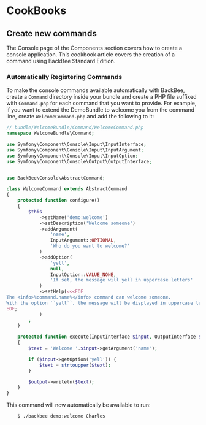# CookBooks

## Create new commands

The Console page of the Components section covers how to create a console application.
This cookbook article covers the creation of a command using BackBee Standard Edition.

### Automatically Registering Commands

To make the console commands available automatically with BackBee, create a
``Command`` directory inside your bundle and create a PHP file suffixed with
``Command.php`` for each command that you want to provide. For example, if you
want to extend the DemoBundle to welcome you from the command line, create
``WelcomeCommand.php`` and add the following to it:

```php
// bundle/WelcomeBundle/Command/WelcomeCommand.php
namespace WelcomeBundle\Command;

use Symfony\Component\Console\Input\InputInterface;
use Symfony\Component\Console\Input\InputArgument;
use Symfony\Component\Console\Input\InputOption;
use Symfony\Component\Console\Output\OutputInterface;


use BackBee\Console\AbstractCommand;

class WelcomeCommand extends AbstractCommand
{
    protected function configure()
    {
        $this
            ->setName('demo:welcome')
            ->setDescription('Welcome someone')
            ->addArgument(
                'name',
                InputArgument::OPTIONAL,
                'Who do you want to welcome?'
            )
            ->addOption(
                'yell',
                null,
                InputOption::VALUE_NONE,
                'If set, the message will yell in uppercase letters'
            )
            ->setHelp(<<<EOF
The <info>%command.name%</info> command can welcome someone.
With the option ``yell``, the message will be displayed in uppercase letters.
EOF;
            )
        ;
    }

    protected function execute(InputInterface $input, OutputInterface $output)
    { 
        $text = 'Welcome '.$input->getArgument('name');

        if ($input->getOption('yell')) {
            $text = strtoupper($text);
        }

        $output->writeln($text);
    }
}
```

This command will now automatically be available to run:

```bash
    $ ./backbee demo:welcome Charles
```
